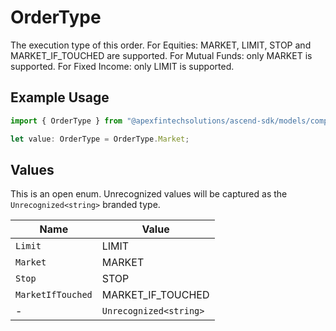 # OrderType

The execution type of this order. For Equities: MARKET, LIMIT, STOP and MARKET_IF_TOUCHED are supported. For Mutual Funds: only MARKET is supported. For Fixed Income: only LIMIT is supported.

## Example Usage

```typescript
import { OrderType } from "@apexfintechsolutions/ascend-sdk/models/components";

let value: OrderType = OrderType.Market;
```

## Values

This is an open enum. Unrecognized values will be captured as the `Unrecognized<string>` branded type.

| Name                   | Value                  |
| ---------------------- | ---------------------- |
| `Limit`                | LIMIT                  |
| `Market`               | MARKET                 |
| `Stop`                 | STOP                   |
| `MarketIfTouched`      | MARKET_IF_TOUCHED      |
| -                      | `Unrecognized<string>` |